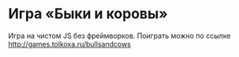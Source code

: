 # Игра «Быки и коровы»
Игра на чистом JS без фреймворков.
Поиграть можно по ссылке http://games.tolkoxa.ru/bullsandcows
